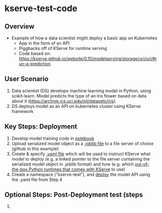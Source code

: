 # kserve-test-code

## Overview
* Example of how a data scientist might deploy a basic app on Kubernetes
  * App in the form of an API
  * Piggbacks off of KServe for runtime serving
  * Code based on: https://kserve.github.io/website/0.10/modelserving/storage/uri/uri/#run-a-prediction

## User Scenario
1. Data scientist (DS) develops machine learning model in Python, using scikit-learn.  Model predicts the type of an Iris flower based on data about it (https://archive.ics.uci.edu/ml/datasets/iris). 
2. DS deploys model as an API on kubernetes cluster using KServe framework 

## Key Steps: Deployment
1. Develop model training code in [notebook](https://github.com/wjjung317/kserve-test-code/blob/main/sklearn-test.ipynb)
2. Upload serialized model object as a [.joblib file](https://github.com/wjjung317/kserve-test-code/blob/main/model.joblib) to a file server of choice (github in this example)
3. Create & specify [.yaml file](https://github.com/wjjung317/kserve-test-code/blob/main/sklearn-from-uri.yaml) which will be used to instruct KServe what model to deploy (e.g. a linked pointer to the file server containing the serialized model object in .joblib format) and how (e.g. which [out-of-the-box Python runtimes that comes with KServe](https://github.com/kserve/kserve/tree/master/config/runtimes) to use) 
4. Create a namespace ("kserve-test"), and [deploy](https://github.com/wjjung317/kserve-test-code/blob/main/deploy.txt) the model API using the .yaml file from Step 4

## Optional Steps: Post-Deployment test (steps 
1. 
